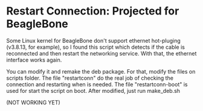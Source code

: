 Restart Connection: Projected for BeagleBone
=============================================

Some Linux kernel for BeagleBone don't support ethernet hot-pluging (v3.8.13, for example), so I found this script which detects if the cable is reconnected and then restart the networking service. With that, the ethernet interface works again.

You can modify it and remake the deb package. For that, modify the files on scripts folder. The file "restartconn" do the real job of checking the connection and restarting when is needed. The file "restartconn-boot" is used for start the script on boot. After modified, just run make_deb.sh

(NOT WORKING YET)